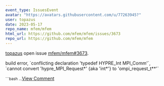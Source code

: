 ```yaml
---
event_type: IssuesEvent
avatar: "https://avatars.githubusercontent.com/u/77263945?"
user: topazus
date: 2023-05-17
repo_name: mfem/mfem
html_url: https://github.com/mfem/mfem/issues/3673
repo_url: https://github.com/mfem/mfem
---
```


<a href='https://github.com/topazus' target='_blank'>topazus</a> open issue <a href='https://github.com/mfem/mfem/issues/3673' target='_blank'>mfem/mfem#3673</a>.

<p>build error, `conflicting declaration 'typedef HYPRE_Int MPI_Comm'`, `cannot convert 'hypre_MPI_Request*' {aka 'int*'} to 'ompi_request_t**'`</p><small>```bash...</small><a href='https://github.com/mfem/mfem/issues/3673' target='_blank'>View Comment</a>